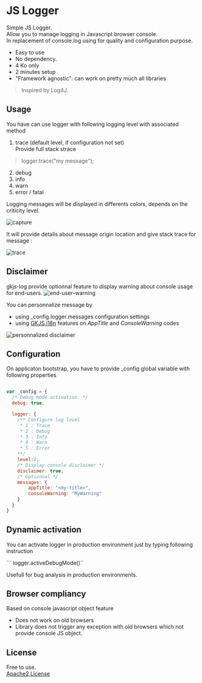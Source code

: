 # JS Logger

Simple JS Logger.  
Allow you to manage logging in Javascript browser console.  
In replacement of console.log using for quality and configuration purpose.   

* Easy to use
* No dependency.
* 4 Ko only
* 2 minutes setup
* "Framework agnostic": can work on pretty much all libraries



> Inspired by Log4J. 

## Usage

You have can use logger with following logging level with associated method

1. trace (default level, if configuration not set)  
Provide full stack strace
> logger.trace("my message");
2. debug
3. info
4. warn
5. error / fatal


Logging messages will be displayed in differents colors, depends on the criticity level.  

![capture](https://cloud.githubusercontent.com/assets/3856306/22821329/d99fe0b2-ef7a-11e6-85a7-1eefdbc794f0.png)

It will provide details about message origin location and give stack trace for message : 

![trace](https://cloud.githubusercontent.com/assets/3856306/22821331/d9bf0e60-ef7a-11e6-90fd-e308a34a952b.png)

## Disclaimer

gkjs-log provide optionnal feature to display warning about console usage for end-users. 
![end-user-warning](https://cloud.githubusercontent.com/assets/3856306/22821455/6ac67de4-ef7b-11e6-849a-a87d21ace5fc.png)

You can personnalize message by 

* using _config.logger.messages configuration settings
* using [GKJS.i18n]() features on *AppTitle* and *ConsoleWarning* codes

![personnalized disclaimer](https://cloud.githubusercontent.com/assets/3856306/22821330/d9b4a9d4-ef7a-11e6-9bc0-6eef4c923002.png)


## Configuration

On applicaton bootstrap, you have to provide _config global variable with following properties


```javascript

var _config = {
  /* Debug mode activation. */
  debug: true, 

  logger: {
    /** Configure log level
     * 1 : Trace
     * 2 : Debug
     * 3 : Info
     * 4 : Warn
     * 5 : Error
    **/
 	level:2, 
 	/* Display console disclaimer */
 	disclaimer: true,
 	/* Optionnal */
 	messages: {
 		appTitle: "<my-title>",
 		consoleWarning: "MyWarning"
 	}
  }
}

```
>>


## Dynamic activation

You can activate logger in production environment just by typing following instruction

``` logger.activeDebugMode()``

Usefull for bug analysis in production environments.


## Browser compliancy

Based on console javascript object feature

* Does not work on old browsers
* Library does not trigger any exception with old browsers which not provide console JS object.  



## License 

Free to use.  
[Apache2 License](https://www.apache.org/licenses/LICENSE-2.0)